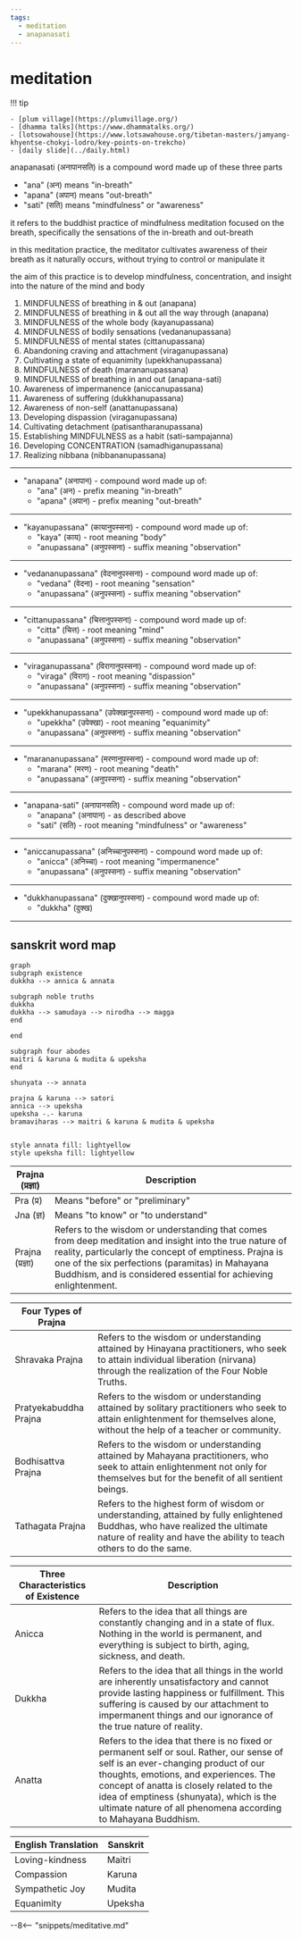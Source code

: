 ```yaml
---
tags:
  - meditation 
  - anapanasati 
---
```

# meditation

!!! tip

    - [plum village](https://plumvillage.org/)
    - [dhamma talks](https://www.dhammatalks.org/)
    - [lotsowahouse](https://www.lotsawahouse.org/tibetan-masters/jamyang-khyentse-chokyi-lodro/key-points-on-trekcho)
    - [daily slide](../daily.html)

anapanasati (अनापानसति) is a compound word made up of these three parts

* "ana" (अन) means "in-breath"
* "apana" (अपान) means "out-breath"
* "sati" (सति) means "mindfulness" or "awareness"

it refers to the buddhist practice of mindfulness meditation focused on the breath, specifically the sensations of the in-breath and out-breath

in this meditation practice, the meditator cultivates awareness of their breath as it naturally occurs, without trying to control or manipulate it

the aim of this practice is to develop mindfulness, concentration, and insight into the nature of the mind and body

1. MINDFULNESS of breathing in & out (anapana)
1. MINDFULNESS of breathing in & out all the way through (anapana)
1. MINDFULNESS of the whole body (kayanupassana)
1. MINDFULNESS of bodily sensations (vedananupassana)
1. MINDFULNESS of mental states (cittanupassana)
1. Abandoning craving and attachment (viraganupassana)
1. Cultivating a state of equanimity (upekkhanupassana)
1. MINDFULNESS of death (marananupassana)
1. MINDFULNESS of breathing in and out (anapana-sati)
1. Awareness of impermanence (aniccanupassana)
1. Awareness of suffering (dukkhanupassana)
1. Awareness of non-self (anattanupassana)
1. Developing dispassion (viraganupassana)
1. Cultivating detachment (patisantharanupassana)
1. Establishing MINDFULNESS as a habit (sati-sampajanna)
1. Developing CONCENTRATION (samadhiganupassana)
1. Realizing nibbana (nibbananupassana)

---

* "anapana" (अनापान) - compound word made up of:
  * "ana" (अन) - prefix meaning "in-breath"
  * "apana" (अपान) - prefix meaning "out-breath"

---

* "kayanupassana" (कायानुपस्सना) - compound word made up of:
  * "kaya" (काय) - root meaning "body"
  * "anupassana" (अनुपस्सना) - suffix meaning "observation"

---

* "vedananupassana" (वेदनानुपस्सना) - compound word made up of:
  * "vedana" (वेदना) - root meaning "sensation"
  * "anupassana" (अनुपस्सना) - suffix meaning "observation"

---

* "cittanupassana" (चित्तानुपस्सना) - compound word made up of:
  * "citta" (चित्त) - root meaning "mind"
  * "anupassana" (अनुपस्सना) - suffix meaning "observation"

---

* "viraganupassana" (विरागानुपस्सना) - compound word made up of:
  * "viraga" (विराग) - root meaning "dispassion"
  * "anupassana" (अनुपस्सना) - suffix meaning "observation"

---

* "upekkhanupassana" (उपेक्खानुपस्सना) - compound word made up of:
  * "upekkha" (उपेक्खा) - root meaning "equanimity"
  * "anupassana" (अनुपस्सना) - suffix meaning "observation"

---

* "marananupassana" (मरणानुपस्सना) - compound word made up of:
  * "marana" (मरण) - root meaning "death"
  * "anupassana" (अनुपस्सना) - suffix meaning "observation"

---

* "anapana-sati" (अनापानसति) - compound word made up of:
  * "anapana" (अनापान) - as described above
  * "sati" (सति) - root meaning "mindfulness" or "awareness"

---

* "aniccanupassana" (अनिच्चानुपस्सना) - compound word made up of:
  * "anicca" (अनिच्चा) - root meaning "impermanence"
  * "anupassana" (अनुपस्सना) - suffix meaning "observation"

---

* "dukkhanupassana" (दुक्खानुपस्सना) - compound word made up of:
  * "dukkha" (दुक्ख)

---

## sanskrit word map

```mermaid
graph
subgraph existence
dukkha --> annica & annata

subgraph noble truths
dukkha
dukkha --> samudaya --> nirodha --> magga
end

end

subgraph four abodes 
maitri & karuna & mudita & upeksha
end

shunyata --> annata

prajna & karuna --> satori 
annica --> upeksha
upeksha -.- karuna
bramaviharas --> maitri & karuna & mudita & upeksha


style annata fill: lightyellow
style upeksha fill: lightyellow
```

| Prajna (प्रज्ञा) | Description                                                                                                                                                                                                                                                                               |
| ------------- | ----------------------------------------------------------------------------------------------------------------------------------------------------------------------------------------------------------------------------------------------------------------------------------------- |
| Pra (प्र)      | Means "before" or "preliminary"                                                                                                                                                                                                                                                           |
| Jna (ज्ञ)      | Means "to know" or "to understand"                                                                                                                                                                                                                                                        |
| Prajna (प्रज्ञा) | Refers to the wisdom or understanding that comes from deep meditation and insight into the true nature of reality, particularly the concept of emptiness. Prajna is one of the six perfections (paramitas) in Mahayana Buddhism, and is considered essential for achieving enlightenment. |

| Four Types of Prajna  |                                                                                                                                                                                                     |
| --------------------- | --------------------------------------------------------------------------------------------------------------------------------------------------------------------------------------------------- |
| Shravaka Prajna       | Refers to the wisdom or understanding attained by Hinayana practitioners, who seek to attain individual liberation (nirvana) through the realization of the Four Noble Truths.                      |
| Pratyekabuddha Prajna | Refers to the wisdom or understanding attained by solitary practitioners who seek to attain enlightenment for themselves alone, without the help of a teacher or community.                         |
| Bodhisattva Prajna    | Refers to the wisdom or understanding attained by Mahayana practitioners, who seek to attain enlightenment not only for themselves but for the benefit of all sentient beings.                      |
| Tathagata Prajna      | Refers to the highest form of wisdom or understanding, attained by fully enlightened Buddhas, who have realized the ultimate nature of reality and have the ability to teach others to do the same. |

| Three Characteristics of Existence | Description                                                                                                                                                                                                                                                                                                                        |
| ---------------------------------- | ---------------------------------------------------------------------------------------------------------------------------------------------------------------------------------------------------------------------------------------------------------------------------------------------------------------------------------- |
| Anicca                             | Refers to the idea that all things are constantly changing and in a state of flux. Nothing in the world is permanent, and everything is subject to birth, aging, sickness, and death.                                                                                                                                              |
| Dukkha                             | Refers to the idea that all things in the world are inherently unsatisfactory and cannot provide lasting happiness or fulfillment. This suffering is caused by our attachment to impermanent things and our ignorance of the true nature of reality.                                                                               |
| Anatta                             | Refers to the idea that there is no fixed or permanent self or soul. Rather, our sense of self is an ever-changing product of our thoughts, emotions, and experiences. The concept of anatta is closely related to the idea of emptiness (shunyata), which is the ultimate nature of all phenomena according to Mahayana Buddhism. |

| English Translation | Sanskrit |
| ------------------- | -------- |
| Loving-kindness     | Maitri   |
| Compassion          | Karuna   |
| Sympathetic Joy     | Mudita   |
| Equanimity          | Upeksha  |

--8<-- "snippets/meditative.md"
